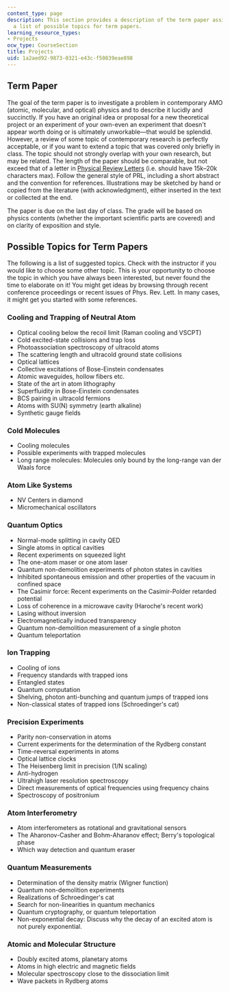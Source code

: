 ```yaml
---
content_type: page
description: This section provides a description of the term paper assignments and
  a list of possible topics for term papers.
learning_resource_types:
- Projects
ocw_type: CourseSection
title: Projects
uid: 1a2aed92-9873-0321-e43c-f50839eae898
---
```


Term Paper
----------

The goal of the term paper is to investigate a problem in contemporary AMO (atomic, molecular, and optical) physics and to describe it lucidly and succinctly. If you have an original idea or proposal for a new theoretical project or an experiment of your own-even an experiment that doesn't appear worth doing or is ultimately unworkable—that would be splendid. However, a review of some topic of contemporary research is perfectly acceptable, or if you want to extend a topic that was covered only briefly in class. The topic should not strongly overlap with your own research, but may be related. The length of the paper should be comparable, but not exceed that of a letter in [Physical Review Letters](http://journals.aps.org/prl/ ) (i.e. should have 15k–20k characters max). Follow the general style of PRL, including a short abstract and the convention for references. Illustrations may be sketched by hand or copied from the literature (with acknowledgment), either inserted in the text or collected at the end.

The paper is due on the last day of class. The grade will be based on physics contents (whether the important scientific parts are covered) and on clarity of exposition and style.

Possible Topics for Term Papers
-------------------------------

The following is a list of suggested topics. Check with the instructor if you would like to choose some other topic. This is your opportunity to choose the topic in which you have always been interested, but never found the time to elaborate on it! You might get ideas by browsing through recent conference proceedings or recent issues of Phys. Rev. Lett. In many cases, it might get you started with some references.

### Cooling and Trapping of Neutral Atom

*   Optical cooling below the recoil limit (Raman cooling and VSCPT)
*   Cold excited-state collisions and trap loss
*   Photoassociation spectroscopy of ultracold atoms
*   The scattering length and ultracold ground state collisions
*   Optical lattices
*   Collective excitations of Bose-Einstein condensates
*   Atomic waveguides, hollow fibers etc.
*   State of the art in atom lithography
*   Superfluidity in Bose-Einstein condensates
*   BCS pairing in ultracold fermions
*   Atoms with SU(N) symmetry (earth alkaline)
*   Synthetic gauge fields

### Cold Molecules

*   Cooling molecules
*   Possible experiments with trapped molecules
*   Long range molecules: Molecules only bound by the long-range van der Waals force

### Atom Like Systems

*   NV Centers in diamond
*   Micromechanical oscillators

### Quantum Optics

*   Normal-mode splitting in cavity QED
*   Single atoms in optical cavities
*   Recent experiments on squeezed light
*   The one-atom maser or one atom laser
*   Quantum non-demolition experiments of photon states in cavities
*   Inhibited spontaneous emission and other properties of the vacuum in confined space
*   The Casimir force: Recent experiments on the Casimir-Polder retarded potential
*   Loss of coherence in a microwave cavity (Haroche's recent work)
*   Lasing without inversion
*   Electromagnetically induced transparency
*   Quantum non-demolition measurement of a single photon
*   Quantum teleportation

### Ion Trapping

*   Cooling of ions
*   Frequency standards with trapped ions
*   Entangled states
*   Quantum computation
*   Shelving, photon anti-bunching and quantum jumps of trapped ions
*   Non-classical states of trapped ions (Schroedinger's cat)

### Precision Experiments

*   Parity non-conservation in atoms
*   Current experiments for the determination of the Rydberg constant
*   Time-reversal experiments in atoms
*   Optical lattice clocks
*   The Heisenberg limit in precision (1/N scaling)
*   Anti-hydrogen
*   Ultrahigh laser resolution spectroscopy
*   Direct measurements of optical frequencies using frequency chains
*   Spectroscopy of positronium

### Atom Interferometry

*   Atom interferometers as rotational and gravitational sensors
*   The Aharonov-Casher and Bohm-Aharanov effect; Berry's topological phase
*   Which way detection and quantum eraser

### Quantum Measurements

*   Determination of the density matrix (Wigner function)
*   Quantum non-demolition experiments
*   Realizations of Schroedinger's cat
*   Search for non-linearities in quantum mechanics
*   Quantum cryptography, or quantum teleportation
*   Non-exponential decay: Discuss why the decay of an excited atom is not purely exponential.

### Atomic and Molecular Structure

*   Doubly excited atoms, planetary atoms
*   Atoms in high electric and magnetic fields
*   Molecular spectroscopy close to the dissociation limit
*   Wave packets in Rydberg atoms